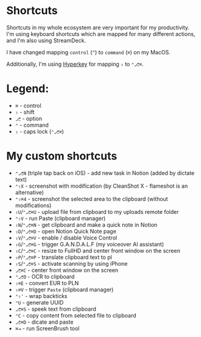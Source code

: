 # Shortcuts
Shortcuts in my whole ecosystem are very important for my productivity. I'm using keyboard shortcuts which are mapped for
many different actions, and I'm also using StreamDeck.

I have changed mapping `control` (`^`) to `command` (`⌘`) on my MacOS.

Additionally, I'm using [Hyperkey](https://hyperkey.app/) for mapping `⇪` to `⌃⎇⌘`.


# Legend:

* `⌘` - control
* `⇧` - shift
* `⎇` - option
* `⌃` - command
* `⇪` - caps lock (`⌃⎇⌘`)


# My custom shortcuts

* `⌃⎇N` (triple tap back on iOS) - add new task in Notion (added by dictate text)
* `⌃⇧X` - screenshot with modification (by CleanShot X - flameshot is an alternative)
* `⌃⇧⌘4` - screenshot the selected area to the clipboard (without modifications)
* `⇪U`/`⌃⎇⌘U` - upload file from clipboard to my uploads remote folder
* `⌃⇧V` - run Paste (clipboard manager)
* `⇪N`/`⌃⎇⌘N` - get clipboard and make a quick note in Notion
* `⇪D`/`⌃⎇⌘D` - open Notion Quick Note page
* `⇪V`/`⌃⎇⌘V` - enable / disable Voice Control
* `⇪G`/`⌃⎇⌘G` - trigger G.A.N.D.A.L.F (my voiceover AI assistant)
* `⇪C`/`⌃⎇⌘C` - resize to FullHD and center front window on the screen
* `⇪P`/`⌃⎇⌘P` - translate clipboard text to pl
* `⇪S`/`⌃⎇⌘S` - activate scanning by using iPhone
* `⎇⌘C` - center front window on the screen
* `⌃⎇O` - OCR to clipboard
* `⇧⌘E` - convert EUR to PLN
* `⇧⌘V` - trigger `Paste` (clipboard manager)
* `⌃⇧'` - wrap backticks
* `⌃U` - generate UUID
* `⎇⌘S` - speek text from clipboard
* `⌃C` - copy content from selected file to clipboard
* `⎇⌘D` - dicate and paste
* `⌘⇥` - run ScreenBrush tool
